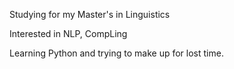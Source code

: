 Studying for my Master's in Linguistics

Interested in NLP, CompLing

Learning Python and trying to make up for lost time.
